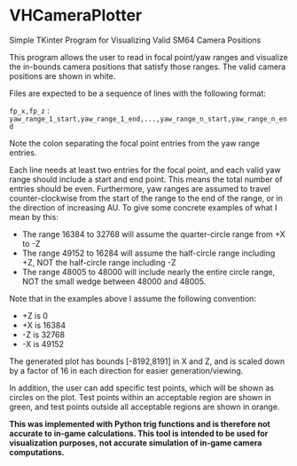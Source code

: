 # VHCameraPlotter
Simple TKinter Program for Visualizing Valid SM64 Camera Positions

This program allows the user to read in focal point/yaw ranges and visualize 
the in-bounds camera positions that satisfy those ranges. The valid camera 
positions are shown in white.

Files are expected to be a sequence of lines with the following format:

`fp_x,fp_z` : `yaw_range_1_start,yaw_range_1_end,...,yaw_range_n_start,yaw_range_n_end`
                            
Note the colon separating the focal point entries from the yaw range entries.

Each line needs at least two entries for the focal point, and each valid
yaw range should include a start and end point. This means the total number 
of entries should be even. Furthermore, yaw ranges are assumed to travel
counter-clockwise from the start of the range to the end of the range, or
in the direction of increasing AU. To give some concrete examples of what 
I mean by this:

 - The range 16384 to 32768 will assume the quarter-circle range from +X to -Z
 - The range 49152 to 16284 will assume the half-circle range including +Z, NOT
   the half-circle range including -Z
 - The range 48005 to 48000 will include nearly the entire circle range, NOT the 
   small wedge between 48000 and 48005. 

Note that in the examples above I assume the following convention:
 - +Z is 0
 - +X is 16384
 - -Z is 32768
 - -X is 49152

The generated plot has bounds [-8192,8191] in X and Z, and is scaled down 
by a factor of 16 in each direction for easier generation/viewing. 

In addition, the user can add specific test points, which will be shown as
circles on the plot. Test points within an acceptable region are shown in 
green, and test points outside all acceptable regions are shown in orange.

**This was implemented with Python trig functions and is therefore not
accurate to in-game calculations. This tool is intended to be used for
visualization purposes, not accurate simulation of in-game camera
computations.**
